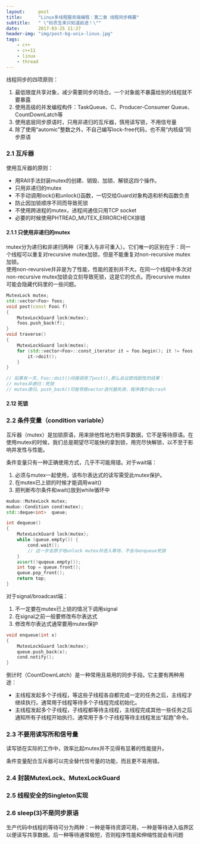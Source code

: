 ```yaml
---
layout:     post
title:      "Linux多线程服务端编程：第二章 线程同步精要"
subtitle:   " \"码农生来只知道前进！\""
date:       2017-03-25 11:27
header-img: "img/post-bg-unix-linux.jpg" 
tags:
    - c++
    - c++11
    - linux
    - thread
---
```


线程同步的四项原则：

1. 最低限度共享对象，减少需要同步的场合。一个对象能不暴露给别的线程就不要暴露
2. 使用高级的并发编程构件：TaskQueue、C、Producer-Consumer Queue、CountDownLatch等
3. 使用底层同步原语时，只用非递归的互斥器，慎用读写锁，不用信号量
4. 除了使用“automic”整数之外，不自己编写lock-free代码，也不用“内核级”同步原语

### 2.1 互斥器

使用互斥器的原则：

- 用RAII手法封装mutex的创建、销毁、加锁、解锁这四个操作。
- 只用非递归的mutex
- 不手动调用lock()和unlock()函数，一切交给Guard对象构造和析构函数负责
- 防止因加锁顺序不同而导致死锁
- 不使用跨进程的mutex，进程间通信只用TCP socket
- 必要的时候使用PHTREAD_MUTEX_ERRORCHECK排错

#### 2.1.1 只使用非递归的mutex

mutex分为递归和非递归两种（可重入与非可重入）。它们唯一的区别在于：同一个线程可以重复对recursive mutex加锁，但是不能重复对non-recursive mutex加锁。  
使用non-revursive并非是为了性能，性能的差别并不大。在同一个线程中多次对non-recursive mutex加锁会立刻导致死锁，这是它的优点。而recursive mutex可能会隐藏代码里的一些问题。

```cpp
MutexLock mutex;
std::vector<Foo> foos;
void post(const Foo& f)
{
    MutexLockGuard lock(mutex);
    foos.push_back(f);
}
void traverse()
{
    MutexLockGuard lock(mutex);
    for (std::vector<Foo>::const_iterator it = foo.begin(); it != foos.end(); ++it) {
        it->doit();
    }
}

// 如果有一天，Foo::doit()间接调用了post(),那么会议欧戏剧性的结果：
// mutex非递归：死锁
// mutex递归，push_back()可能导致vector迭代器失效，程序偶尔会crash
```

#### 2.12 死锁

### 2.2 条件变量（condition variable）

互斥器（mutex）是加锁原语，用来排他性地方粉共享数据，它不是等待原语。在使用mutex的时候，我们总是期望尽可能快的拿到锁，用完尽快解锁，以不至于影响并发性与性能。

条件变量只有一种正确使用方式，几乎不可能用错。对于wait端：

1. 必须与mutex一起使用，该布尔表达式的读写需受此mutex保护。
2. 在mutex已上锁的时候才能调用wait()
3. 把判断布尔条件和wait()放到while循环中

```cpp
muduo::MutexLock mutex;
muduo::Condition cond(mutex);
std::deque<int>  queue;

int dequeue()
{
    MutexLockGuard lock(mutex);
    while (queue.empty()) {
        cond.wait();
        // 这一步会原子地unlock mutex并进入等待，不会与enqueue死锁
    }
    assert(!quqeue.empty());
    int top = queue.front();
    queue.pop_front();
    return top;
}
```

对于signal/broadcast端：

1. 不一定要在mutex已上锁的情况下调用signal
2. 在signal之前一般要修改布尔表达式
3. 修改布尔表达式通常要用mutex保护

```cpp
void enqueue(int x)
{
    MutexLockGuard lock(mutex);
    queue.push_back(x);
    cond.notify();
}
```

倒计时（CountDownLatch）是一种常用且易用的同步手段。它主要有两种用途：

- 主线程发起多个子线程，等这些子线程各自都完成一定的任务之后，主线程才继续执行。通常用于线程等待多个子线程完成初始化。
- 主线程发起多个子线程，子线程都等待主线程，主线程完成其他一些任务之后通知所有子线程开始执行。通常用于多个子线程等待主线程发出“起跑”命令。

### 2.3 不要用读写所和信号量

读写锁在实际的工作中，效率比起mutex并不见得有显著的性能提升。

条件变量配合互斥器可以完全替代信号量的功能，而且更不易用错。

### 2.4 封装MutexLock、MutexLockGuard

### 2.5 线程安全的Singleton实现

### 2.6 sleep(3)不是同步原语

生产代码中线程的等待可分为两种：一种是等待资源可用，一种是等待进入临界区以便读写共享数据。后一种等待通常极短，否则程序性能和伸缩性就会有问题
